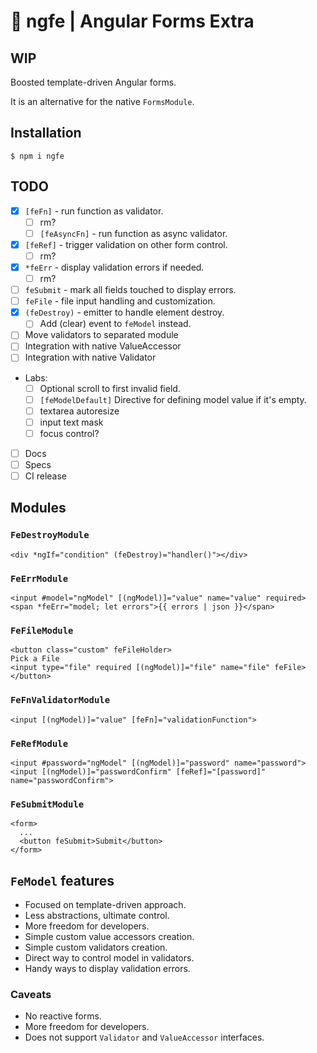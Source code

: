# 🧰 ngfe | Angular Forms Extra

## WIP

Boosted template-driven Angular forms.

It is an alternative for the native `FormsModule`.

## Installation

```
$ npm i ngfe
```

## TODO

* [x] `[feFn]` - run function as validator.
  * [ ] rm?
  * [ ] `[feAsyncFn]` - run function as async validator.
* [x] `[feRef]` - trigger validation on other form control.
  * [ ] rm? 
* [x] `*feErr` - display validation errors if needed.
  * [ ] rm? 
* [ ] `feSubmit` - mark all fields touched to display errors.
* [ ] `feFile` - file input handling and customization. 
* [x] `(feDestroy)` - emitter to handle element destroy.
  * [ ] Add (clear) event to `feModel` instead. 
* [ ] Move validators to separated module
* [ ] Integration with native ValueAccessor
* [ ] Integration with native Validator
* Labs:
  * [ ] Optional scroll to first invalid field.
  * [ ] `[feModelDefault]` Directive for defining model value if it's empty.
  * [ ] textarea autoresize
  * [ ] input text mask
  * [ ] focus control?
* [ ] Docs
* [ ] Specs
* [ ] CI release

## Modules

### `FeDestroyModule`

```
<div *ngIf="condition" (feDestroy)="handler()"></div>
```

### `FeErrModule`

```
<input #model="ngModel" [(ngModel)]="value" name="value" required>
<span *feErr="model; let errors">{{ errors | json }}</span>
```

### `FeFileModule`

```
<button class="custom" feFileHolder>
Pick a File
<input type="file" required [(ngModel)]="file" name="file" feFile>
</button>
```

### `FeFnValidatorModule`

```
<input [(ngModel)]="value" [feFn]="validationFunction">
```

### `FeRefModule`

```
<input #password="ngModel" [(ngModel)]="password" name="password">
<input [(ngModel)]="passwordConfirm" [feRef]="[password]" name="passwordConfirm">
```

### `FeSubmitModule`

```
<form>
  ...
  <button feSubmit>Submit</button>
</form>
```


## `FeModel` features

* Focused on template-driven approach.
* Less abstractions, ultimate control.
* More freedom for developers.
* Simple custom value accessors creation.
* Simple custom validators creation.
* Direct way to control model in validators.
* Handy ways to display validation errors.


### Caveats

* No reactive forms.
* More freedom for developers.
* Does not support `Validator` and `ValueAccessor` interfaces.
